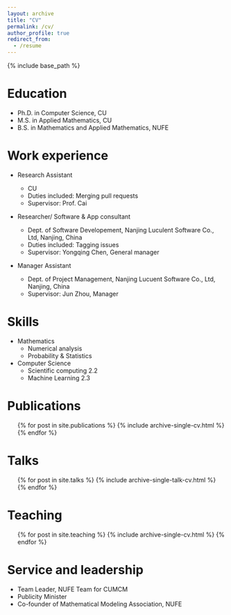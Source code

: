 ```yaml
---
layout: archive
title: "CV"
permalink: /cv/
author_profile: true
redirect_from:
  - /resume
---
```

{% include base_path %}

Education
======
* Ph.D. in Computer Science, CU
* M.S. in Applied Mathematics, CU
* B.S. in Mathematics and Applied Mathematics, NUFE

Work experience
======
* Research Assistant
  * CU
  * Duties included: Merging pull requests
  * Supervisor: Prof. Cai

* Researcher/ Software & App consultant
  * Dept. of Software Developement, Nanjing Luculent Software Co., Ltd, Nanjing, China
  * Duties included: Tagging issues
  * Supervisor: Yongqing Chen, General manager
  
* Manager Assistant
  * Dept. of Project Management, Nanjing Lucuent Software Co., Ltd, Nanjing, China
  * Supervisor: Jun Zhou, Manager

  
Skills
======
* Mathematics 
  * Numerical analysis
  * Probability & Statistics
* Computer Science 
  * Scientific computing 2.2
  * Machine Learning 2.3
 
Publications
======
  <ul>{% for post in site.publications %}
    {% include archive-single-cv.html %}
  {% endfor %}</ul>
  
Talks
======
  <ul>{% for post in site.talks %}
    {% include archive-single-talk-cv.html %}
  {% endfor %}</ul>
  
Teaching
======
  <ul>{% for post in site.teaching %}
    {% include archive-single-cv.html %}
  {% endfor %}</ul>
  
Service and leadership
======
* Team Leader, NUFE Team for CUMCM
* Publicity Minister
* Co-founder of Mathematical Modeling Association, NUFE
